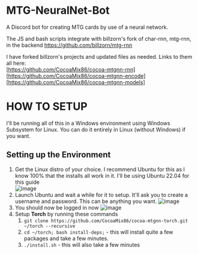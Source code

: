 # MTG-NeuralNet-Bot
A Discord bot for creating MTG cards by use of a neural network.

The JS and bash scripts integrate with billzorn's fork of char-rnn, mtg-rnn, in the backend
https://github.com/billzorn/mtg-rnn  

I have forked billzorn's projects and updated files as needed. Links to them all here:  
[https://github.com/CocoaMix86/cocoa-mtgnn-rnn]  
[https://github.com/CocoaMix86/cocoa-mtgnn-encode]  
[https://github.com/CocoaMix86/cocoa-mtgnn-models]

# HOW TO SETUP
I'll be running all of this in a Windows environment using Windows Subsystem for Linux. You can do it entirely in Linux (without Windows) if you want.

## Setting up the Environment
1. Get the Linux distro of your choice. I recommend Ubuntu for this as I know 100% that the installs all work in it. I'll be using Ubuntu 22.04 for this guide  
![image](https://github.com/CocoaMix86/MTG-NeuralNet-Bot/assets/5726733/8a199676-20a7-4a88-92ca-c8c99b3b5327)
2. Launch Ubuntu and wait a while for it to setup. It'll ask you to create a username and password. This can be anything you want.
![image](https://github.com/CocoaMix86/MTG-NeuralNet-Bot/assets/5726733/b8f44b5e-353f-40c6-a4d1-dca35887de08)
3. You should now be logged in now
![image](https://github.com/CocoaMix86/MTG-NeuralNet-Bot/assets/5726733/82f3895f-d8e9-4e33-b3ff-8884e17ae73f)  
4. Setup **Torch** by running these commands  
   1. `git clone https://github.com/CocoaMix86/cocoa-mtgnn-torch.git ~/torch --recursive`
   2. `cd ~/torch; bash install-deps;` - this will install quite a few packages and take a few minutes.
   3. `./install.sh` - this will also take a few minutes
